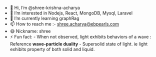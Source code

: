 - 👋 Hi, I’m @shree-krishna-acharya
- 👀 I’m interested in Nodejs, React, MongoDB, Mysql, Laravel
- 🌱 I’m currently learning graphRag
- 📫 How to reach me :- shree.acharya@ebpearls.com
- 😄 Nickname: shree
- ⚡ Fun fact: 
       - When not observed, light exhibits behaviors of a wave : Reference **wave-particle duality**
       - Supersolid state of light. ie light exhibits property of both solid and liquid.
<!---
shree-krishna-acharya/shree-krishna-acharya is a ✨ special ✨ repository because its `README.md` (this file) appears on your GitHub profile.
You can click the Preview link to take a look at your changes.
--->
